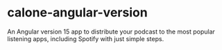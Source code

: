 # calone-angular-version
An Angular version 15 app to distribute your podcast to the most popular listening apps, including Spotify with just simple steps.
